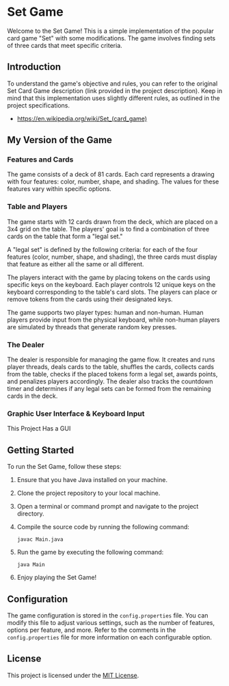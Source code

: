 # Set Game

Welcome to the Set Game! This is a simple implementation of the popular card game "Set" with some modifications. The game involves finding sets of three cards that meet specific criteria. 

## Introduction

To understand the game's objective and rules, you can refer to the original Set Card Game description (link provided in the project description). Keep in mind that this implementation uses slightly different rules, as outlined in the project specifications.
- https://en.wikipedia.org/wiki/Set_(card_game) 

## My Version of the Game

### Features and Cards

The game consists of a deck of 81 cards. Each card represents a drawing with four features: color, number, shape, and shading. The values for these features vary within specific options.

### Table and Players

The game starts with 12 cards drawn from the deck, which are placed on a 3x4 grid on the table. The players' goal is to find a combination of three cards on the table that form a "legal set."

A "legal set" is defined by the following criteria: for each of the four features (color, number, shape, and shading), the three cards must display that feature as either all the same or all different.

The players interact with the game by placing tokens on the cards using specific keys on the keyboard. Each player controls 12 unique keys on the keyboard corresponding to the table's card slots. The players can place or remove tokens from the cards using their designated keys.

The game supports two player types: human and non-human. Human players provide input from the physical keyboard, while non-human players are simulated by threads that generate random key presses.

### The Dealer

The dealer is responsible for managing the game flow. It creates and runs player threads, deals cards to the table, shuffles the cards, collects cards from the table, checks if the placed tokens form a legal set, awards points, and penalizes players accordingly. The dealer also tracks the countdown timer and determines if any legal sets can be formed from the remaining cards in the deck.

### Graphic User Interface & Keyboard Input

This Project Has a GUI

## Getting Started

To run the Set Game, follow these steps:

1. Ensure that you have Java installed on your machine.

2. Clone the project repository to your local machine.

3. Open a terminal or command prompt and navigate to the project directory.

4. Compile the source code by running the following command:
   ```
   javac Main.java
   ```

5. Run the game by executing the following command:
   ```
   java Main
   ```

6. Enjoy playing the Set Game!

## Configuration

The game configuration is stored in the `config.properties` file. You can modify this file to adjust various settings, such as the number of features, options per feature, and more. Refer to the comments in the `config.properties` file for more information on each configurable option.

## License

This project is licensed under the [MIT License](LICENSE).
